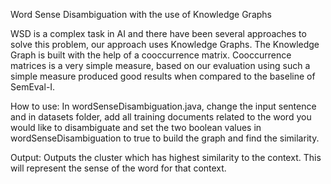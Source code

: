 Word Sense Disambiguation with the use of Knowledge Graphs

WSD is a complex task in AI and there have been several approaches to solve this problem, our approach uses Knowledge Graphs. The Knowledge Graph is built with the help of a cooccurrence matrix. Cooccurrence matrices is a very simple measure, based on our evaluation using such a simple measure produced good results when compared to the baseline of SemEval-I. 

How to use:
In wordSenseDisambiguation.java, change the input sentence and in datasets folder, add all training documents related to the word you would like to disambiguate and set the two boolean values in wordSenseDisambiguation to true to build the graph and find the similarity.

Output:
Outputs the cluster which has highest similarity to the context. This will represent the sense of the word for that context.
